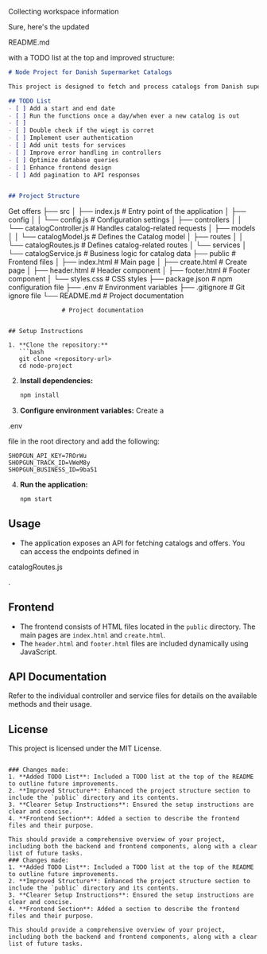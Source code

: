 Collecting workspace information

Sure, here's the updated 

README.md

 with a TODO list at the top and improved structure:

```markdown
# Node Project for Danish Supermarket Catalogs

This project is designed to fetch and process catalogs from Danish supermarkets using the Shopgun SDK. It provides an API to retrieve catalog data and offers, which can be stored in a database for further use in other applications.

## TODO List
- [ ] Add a start and end date
- [ ] Run the functions once a day/when ever a new catalog is out
- [ ] 
- [ ] Double check if the wiegt is corret
- [ ] Implement user authentication
- [ ] Add unit tests for services
- [ ] Improve error handling in controllers
- [ ] Optimize database queries
- [ ] Enhance frontend design
- [ ] Add pagination to API responses


## Project Structure

```
Get offers
├── src
│   ├── index.js                # Entry point of the application
│   ├── config
│   │   └── config.js           # Configuration settings
│   ├── controllers
│   │   └── catalogController.js # Handles catalog-related requests
│   ├── models
│   │   └── catalogModel.js     # Defines the Catalog model
│   ├── routes
│   │   └── catalogRoutes.js    # Defines catalog-related routes
│   └── services
│       └── catalogService.js   # Business logic for catalog data
├── public                      # Frontend files
│   ├── index.html              # Main page
│   ├── create.html             # Create page
│   ├── header.html             # Header component
│   ├── footer.html             # Footer component
│   └── styles.css              # CSS styles
├── package.json                # npm configuration file
├── .env                        # Environment variables
├── .gitignore                  # Git ignore file
└── README.md                   # Project documentation


                   # Project documentation
```

## Setup Instructions

1. **Clone the repository:**
   ```bash
   git clone <repository-url>
   cd node-project
   ```

2. **Install dependencies:**
   ```bash
   npm install
   ```

3. **Configure environment variables:**
   Create a 

.env

 file in the root directory and add the following:
   ```env
   SHOPGUN_API_KEY=7ROrWu
   SHOPGUN_TRACK_ID=VWeM8y
   SHOPGUN_BUSINESS_ID=9ba51
   ```

4. **Run the application:**
   ```bash
   npm start
   ```

## Usage

- The application exposes an API for fetching catalogs and offers. You can access the endpoints defined in 

catalogRoutes.js

.

## Frontend

- The frontend consists of HTML files located in the `public` directory. The main pages are `index.html` and `create.html`.
- The `header.html` and `footer.html` files are included dynamically using JavaScript.

## API Documentation

Refer to the individual controller and service files for details on the available methods and their usage.

## License

This project is licensed under the MIT License.
```

### Changes made:
1. **Added TODO List**: Included a TODO list at the top of the README to outline future improvements.
2. **Improved Structure**: Enhanced the project structure section to include the `public` directory and its contents.
3. **Clearer Setup Instructions**: Ensured the setup instructions are clear and concise.
4. **Frontend Section**: Added a section to describe the frontend files and their purpose.

This should provide a comprehensive overview of your project, including both the backend and frontend components, along with a clear list of future tasks.
### Changes made:
1. **Added TODO List**: Included a TODO list at the top of the README to outline future improvements.
2. **Improved Structure**: Enhanced the project structure section to include the `public` directory and its contents.
3. **Clearer Setup Instructions**: Ensured the setup instructions are clear and concise.
4. **Frontend Section**: Added a section to describe the frontend files and their purpose.

This should provide a comprehensive overview of your project, including both the backend and frontend components, along with a clear list of future tasks.
